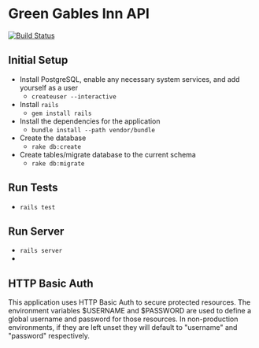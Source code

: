 # Green Gables Inn API

[![Build Status](https://travis-ci.org/ccl2of4/green-gables-inn-api.png)](https://travis-ci.org/ccl2of4/green-gables-inn)

## Initial Setup

* Install PostgreSQL, enable any necessary system services, and add yourself as a user
  - `createuser --interactive`
* Install `rails`
  - `gem install rails`
* Install the dependencies for the application
  - `bundle install --path vendor/bundle`
* Create the database
  - `rake db:create`
* Create tables/migrate database to the current schema
  - `rake db:migrate`

## Run Tests

* `rails test`

## Run Server

* `rails server`
*

## HTTP Basic Auth

This application uses HTTP Basic Auth to secure protected resources. The environment variables $USERNAME and $PASSWORD are used to define a global username and password for those resources. In non-production environments, if they are left unset they will default to "username" and "password" respectively.

